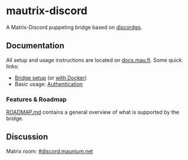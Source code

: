 # mautrix-discord
A Matrix-Discord puppeting bridge based on [discordgo](https://github.com/bwmarrin/discordgo).

## Documentation
All setup and usage instructions are located on [docs.mau.fi]. Some quick links:

[docs.mau.fi]: https://docs.mau.fi/bridges/go/discord/index.html

* [Bridge setup](https://docs.mau.fi/bridges/go/setup.html?bridge=discord)
  (or [with Docker](https://docs.mau.fi/bridges/general/docker-setup.html?bridge=discord))
* Basic usage: [Authentication](https://docs.mau.fi/bridges/go/discord/authentication.html)

### Features & Roadmap
[ROADMAP.md](https://github.com/mautrix/discord/blob/main/ROADMAP.md)
contains a general overview of what is supported by the bridge.

## Discussion
Matrix room: [#discord:maunium.net](https://matrix.to/#/#discord:maunium.net)
